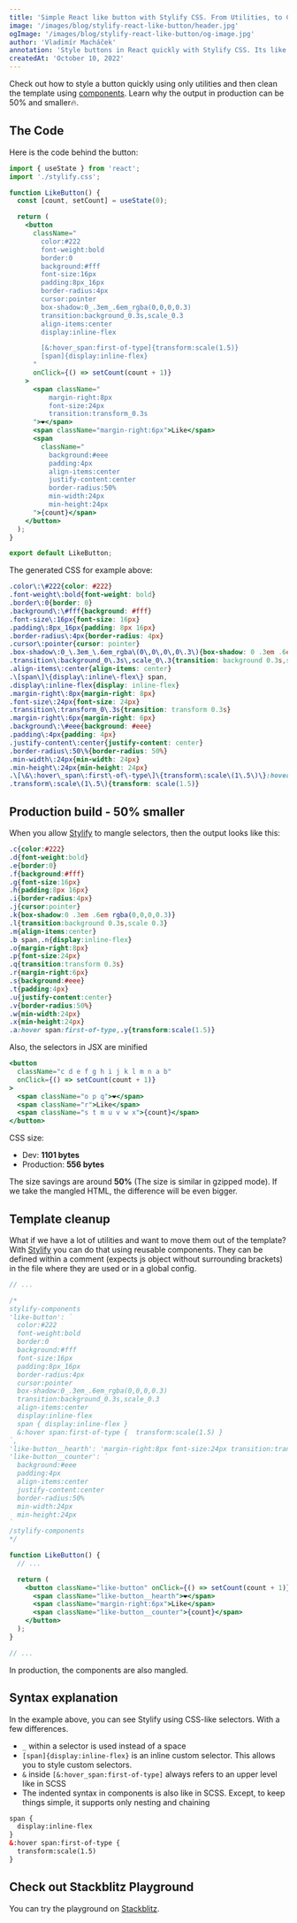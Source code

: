 ```yaml
---
title: 'Simple React like button with Stylify CSS. From Utilities, to Components, mangled selectors and 50% smaller production build.'
image: '/images/blog/stylify-react-like-button/header.jpg'
ogImage: '/images/blog/stylify-react-like-button/og-image.jpg'
author: 'Vladimír Macháček'
annotation: 'Style buttons in React quickly with Stylify CSS. Its like writing CSS directly into the template.'
createdAt: 'October 10, 2022'
---
```


Check out how to style a button quickly using only utilities and then clean the template using [components](https://stylifycss.com/docs/get-started#defining-a-component). Learn why the output in production can be 50% and smaller🔥.

## The Code
Here is the code behind the button:
```jsx
import { useState } from 'react';
import './stylify.css';

function LikeButton() {
  const [count, setCount] = useState(0);

  return (
    <button
      className="
        color:#222
        font-weight:bold
        border:0
        background:#fff
        font-size:16px
        padding:8px_16px
        border-radius:4px
        cursor:pointer
        box-shadow:0_.3em_.6em_rgba(0,0,0,0.3)
        transition:background_0.3s,scale_0.3
        align-items:center
        display:inline-flex

        [&:hover_span:first-of-type]{transform:scale(1.5)}
        [span]{display:inline-flex}
      "
      onClick={() => setCount(count + 1)}
    >
      <span className="
          margin-right:8px
          font-size:24px
          transition:transform_0.3s
      ">❤️</span>
      <span className="margin-right:6px">Like</span>
      <span
        className="
          background:#eee
          padding:4px
          align-items:center
          justify-content:center
          border-radius:50%
          min-width:24px
          min-height:24px
      ">{count}</span>
    </button>
  );
}

export default LikeButton;
```

The generated CSS for example above:
```css
.color\:\#222{color: #222}
.font-weight\:bold{font-weight: bold}
.border\:0{border: 0}
.background\:\#fff{background: #fff}
.font-size\:16px{font-size: 16px}
.padding\:8px_16px{padding: 8px 16px}
.border-radius\:4px{border-radius: 4px}
.cursor\:pointer{cursor: pointer}
.box-shadow\:0_\.3em_\.6em_rgba\(0\,0\,0\,0\.3\){box-shadow: 0 .3em .6em rgba(0,0,0,0.3)}
.transition\:background_0\.3s\,scale_0\.3{transition: background 0.3s,scale 0.3}
.align-items\:center{align-items: center}
.\[span\]\{display\:inline\-flex\} span,
.display\:inline-flex{display: inline-flex}
.margin-right\:8px{margin-right: 8px}
.font-size\:24px{font-size: 24px}
.transition\:transform_0\.3s{transition: transform 0.3s}
.margin-right\:6px{margin-right: 6px}
.background\:\#eee{background: #eee}
.padding\:4px{padding: 4px}
.justify-content\:center{justify-content: center}
.border-radius\:50\%{border-radius: 50%}
.min-width\:24px{min-width: 24px}
.min-height\:24px{min-height: 24px}
.\[\&\:hover\_span\:first\-of\-type\]\{transform\:scale\(1\.5\)\}:hover span:first-of-type,
.transform\:scale\(1\.5\){transform: scale(1.5)}
```
## Production build - 50% smaller
When you allow [Stylify](https://stylifycss.com) to mangle selectors, then the output looks like this:
```css
.c{color:#222}
.d{font-weight:bold}
.e{border:0}
.f{background:#fff}
.g{font-size:16px}
.h{padding:8px 16px}
.i{border-radius:4px}
.j{cursor:pointer}
.k{box-shadow:0 .3em .6em rgba(0,0,0,0.3)}
.l{transition:background 0.3s,scale 0.3}
.m{align-items:center}
.b span,.n{display:inline-flex}
.o{margin-right:8px}
.p{font-size:24px}
.q{transition:transform 0.3s}
.r{margin-right:6px}
.s{background:#eee}
.t{padding:4px}
.u{justify-content:center}
.v{border-radius:50%}
.w{min-width:24px}
.x{min-height:24px}
.a:hover span:first-of-type,.y{transform:scale(1.5)}
```

Also, the selectors in JSX are minified
```jsx
<button
  className="c d e f g h i j k l m n a b"
  onClick={() => setCount(count + 1)}
>
  <span className="o p q">❤️</span>
  <span className="r">Like</span>
  <span className="s t m u v w x">{count}</span>
</button>
```

CSS size:
- Dev: **1101 bytes**
- Production: **556 bytes**

The size savings are around **50%** (The size is similar in gzipped mode). If we take the mangled HTML, the difference will be even bigger.

## Template cleanup
What if we have a lot of utilities and want to move them out of the template? With [Stylify](https://stylifycss.com) you can do that using reusable components. They can be defined within a comment (expects js object without surrounding brackets) in the file where they are used or in a global config.

```jsx
// ...

/*
stylify-components
'like-button': `
  color:#222
  font-weight:bold
  border:0
  background:#fff
  font-size:16px
  padding:8px_16px
  border-radius:4px
  cursor:pointer
  box-shadow:0_.3em_.6em_rgba(0,0,0,0.3)
  transition:background_0.3s,scale_0.3
  align-items:center
  display:inline-flex
  span { display:inline-flex }
  &:hover span:first-of-type {  transform:scale(1.5) }
`,
'like-button__hearth': 'margin-right:8px font-size:24px transition:transform_0.3s',
'like-button__counter': `
  background:#eee
  padding:4px
  align-items:center
  justify-content:center
  border-radius:50%
  min-width:24px
  min-height:24px
`
/stylify-components
*/

function LikeButton() {
  // ...

  return (
    <button className="like-button" onClick={() => setCount(count + 1)}>
      <span className="like-button__hearth">❤️</span>
      <span className="margin-right:6px">Like</span>
      <span className="like-button__counter">{count}</span>
    </button>
  );
}

// ...
```

In production, the components are also mangled.

## Syntax explanation
In the example above, you can see Stylify using CSS-like selectors. With a few differences.
- `_` within a selector is used instead of a space
- `[span]{display:inline-flex}` is an inline custom selector. This allows you to style custom selectors.
- `&` inside `[&:hover_span:first-of-type]` always refers to an upper level like in SCSS
- The indented syntax in components is also like in SCSS. Except, to keep things simple, it supports only nesting and chaining
```html
span {
  display:inline-flex
}
&:hover span:first-of-type {
  transform:scale(1.5)
}
```

## Check out Stackblitz Playground
You can try the playground on [Stackblitz](https://stackblitz.com/edit/stylify-react-like-button-example?file=src%2FLikeButton.jsx).

